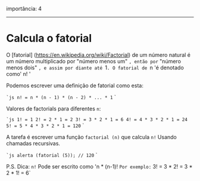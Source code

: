 importância: 4

---

# Calcula o fatorial

O [fatorial] (https://en.wikipedia.org/wiki/Factorial) de um número natural é um número multiplicado por "número menos um" `, então por` "número menos dois" `, e assim por diante até `1`. O fatorial de `n 'é denotado como' n! '

Podemos escrever uma definição de fatorial como esta:

`` `js
n! = n * (n - 1) * (n - 2) * ... * 1
`` `

Valores de factorials para diferentes `n`:

`` `js
1! = 1
2! = 2 * 1 = 2
3! = 3 * 2 * 1 = 6
4! = 4 * 3 * 2 * 1 = 24
5! = 5 * 4 * 3 * 2 * 1 = 120
`` `

A tarefa é escrever uma função `factorial (n)` que calcula `n!` Usando chamadas recursivas.

`` `js
alerta (fatorial (5)); // 120
`` `

P.S. Dica: `n!` Pode ser escrito como 'n * (n-1)! `Por exemplo:` 3! = 3 * 2! = 3 * 2 * 1! = 6`
